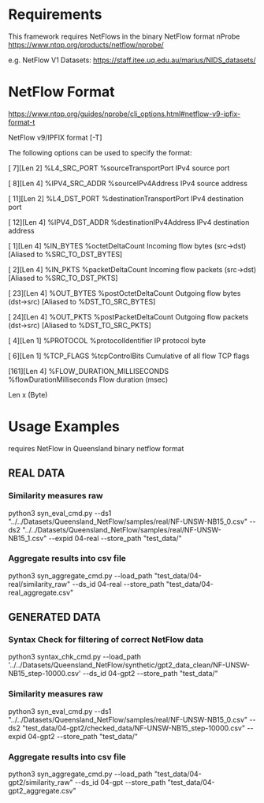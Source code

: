 # Requirements
This framework requires NetFlows in the binary NetFlow format nProbe https://www.ntop.org/products/netflow/nprobe/ 

e.g. NetFlow V1 Datasets: https://staff.itee.uq.edu.au/marius/NIDS_datasets/

# NetFlow Format

https://www.ntop.org/guides/nprobe/cli_options.html#netflow-v9-ipfix-format-t

NetFlow v9/IPFIX format [-T]

The following options can be used to specify the format:

[  7][Len 2] %L4_SRC_PORT                %sourceTransportPort        IPv4 source port

[  8][Len 4] %IPV4_SRC_ADDR              %sourceIPv4Address          IPv4 source address

[ 11][Len 2] %L4_DST_PORT                %destinationTransportPort   IPv4 destination port

[ 12][Len 4] %IPV4_DST_ADDR              %destinationIPv4Address     IPv4 destination address

[  1][Len 4] %IN_BYTES                   %octetDeltaCount            Incoming flow bytes (src->dst) [Aliased to %SRC_TO_DST_BYTES]

[  2][Len 4] %IN_PKTS                    %packetDeltaCount           Incoming flow packets (src->dst) [Aliased to %SRC_TO_DST_PKTS]

[ 23][Len 4] %OUT_BYTES                  %postOctetDeltaCount        Outgoing flow bytes (dst->src) [Aliased to %DST_TO_SRC_BYTES]

[ 24][Len 4] %OUT_PKTS                   %postPacketDeltaCount       Outgoing flow packets (dst->src) [Aliased to %DST_TO_SRC_PKTS]

[  4][Len 1] %PROTOCOL                   %protocolIdentifier         IP protocol byte

[  6][Len 1] %TCP_FLAGS                  %tcpControlBits             Cumulative of all flow TCP flags

[161][Len 4] %FLOW_DURATION_MILLISECONDS %flowDurationMilliseconds   Flow duration (msec)

Len x (Byte)

# Usage Examples

requires NetFlow in Queensland binary netflow format

## REAL DATA

### Similarity measures raw
python3 syn_eval_cmd.py --ds1 "../../Datasets/Queensland_NetFlow/samples/real/NF-UNSW-NB15_0.csv" --ds2 "../../Datasets/Queensland_NetFlow/samples/real/NF-UNSW-NB15_1.csv" --expid 04-real --store_path "test_data/" 

### Aggregate results into csv file
python3 syn_aggregate_cmd.py --load_path "test_data/04-real/similarity_raw" --ds_id 04-real --store_path "test_data/04-real_aggregate.csv"


## GENERATED DATA

### Syntax Check for filtering of correct NetFlow data
python3 syntax_chk_cmd.py --load_path '../../Datasets/Queensland_NetFlow/synthetic/gpt2_data_clean/NF-UNSW-NB15_step-10000.csv' --ds_id 04-gpt2 --store_path "test_data/"

### Similarity measures raw
python3 syn_eval_cmd.py --ds1 "../../Datasets/Queensland_NetFlow/samples/real/NF-UNSW-NB15_0.csv" --ds2 "test_data/04-gpt2/checked_data/NF-UNSW-NB15_step-10000.csv" --expid 04-gpt2 --store_path "test_data/" 

### Aggregate results into csv file
python3 syn_aggregate_cmd.py --load_path "test_data/04-gpt2/similarity_raw" --ds_id 04-gpt --store_path "test_data/04-gpt2_aggregate.csv"
